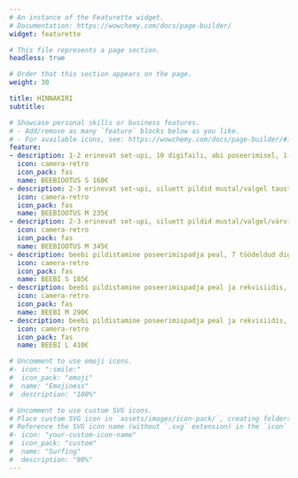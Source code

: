 ```yaml
---
# An instance of the Featurette widget.
# Documentation: https://wowchemy.com/docs/page-builder/
widget: featurette

# This file represents a page section.
headless: true

# Order that this section appears on the page.
weight: 30

title: HINNAKIRI
subtitle:

# Showcase personal skills or business features.
# - Add/remove as many `feature` blocks below as you like.
# - For available icons, see: https://wowchemy.com/docs/page-builder/#icons
feature:
- description: 1-2 erinevat set-upi, 10 digifaili, abi poseerimisel, 1-tunnine fotosessioon stuudios.
  icon: camera-retro
  icon_pack: fas
  name: BEEBIOOTUS S 160€
- description: 2-3 erinevat set-upi, siluett pildid mustal/valgel taustal, 15 digifaili, abi poseerimisel, 2-tunnine fotosessioon stuudios.
  icon: camera-retro
  icon_pack: fas
  name: BEEBIOOTUS M 235€
- description: 2-3 erinevat set-upi, siluett pildid mustal/valgel/värvilisel taustal, 20 digifaili, abi poseerimisel, 2-tunnine fotosessioon stuudios, meik ja lokid (1 inimesele).
  icon: camera-retro
  icon_pack: fas
  name: BEEBIOOTUS M 345€
- description: beebi pildistamine poseerimispadja peal, 7 töödeldud digi- ja paberpilti 10x15cm, pildistamine stuudios 2 tunni jooksul, retušeeritud piltidest koostatud veebigalerii, mida soovi korral saate ka jagada, kõikide töödeldud fotodega individuaalselt kujundatud pakendis USB-mälupulk, lisapildi töötlus 10€ / pilt.
  icon: camera-retro
  icon_pack: fas
  name: BEEBI S 185€
- description: beebi pildistamine poseerimispadja peal ja rekvisiidis, 17 töödeldud digi- ja paberpilti 10x15cm, fotod pereliikmetega ning ühine perepilt, pildistamine stuudios 2-3 tunni jooksul, retušeeritud piltidest koostatud veebigalerii, kõikide töödeldud fotodega individuaalselt kujundatud pakendis USB-mälupulk, lisapildi töötlus 9€ / pilt.
  icon: camera-retro
  icon_pack: fas
  name: BEEBI M 290€
- description: beebi pildistamine poseerimispadja peal ja rekvisiidis, 30 töödeldud digi- ja paberpilti 10x15cm, fotod pereliikmetega ning ühine perepilt, pildistamine stuudios 2-3 tunni jooksul, retušeeritud piltidest koostatud veebigalerii, fotoraamat 20 х 20 cm, kõikide töödeldud fotodega individuaalselt kujundatud pakendis USB-mälupulk, lisapildi töötlus 8€ / pilt.
  icon: camera-retro
  icon_pack: fas
  name: BEEBI L 410€

# Uncomment to use emoji icons.
#- icon: ":smile:"
#  icon_pack: "emoji"
#  name: "Emojiness"
#  description: "100%"  

# Uncomment to use custom SVG icons.
# Place custom SVG icon in `assets/images/icon-pack/`, creating folders if necessary.
# Reference the SVG icon name (without `.svg` extension) in the `icon` field.
#- icon: "your-custom-icon-name"
#  icon_pack: "custom"
#  name: "Surfing"
#  description: "90%"
---
```

